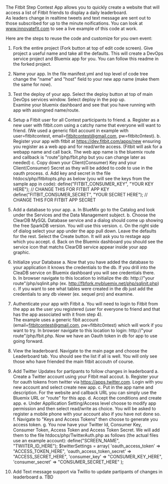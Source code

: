 The Fitbit Step Contest App allows you to quickly create a website that will access a list of Fitbit friends to display a daily leaderboard.  
As leaders change in realtime tweets and text message are sent out to those subscribed for up to the minute noifications. 
You can look at www.innovatefit.com to see a live example of this code at work.

Here are the steps to reuse the code and customize for you own event:
1)  Fork the entire project (Fork button at top of edit code screen).  Give project a useful name and take all the defaults. 
	This will create a DevOps service project and Bluemix app for you. You can follow this readme in the forked project.
	
2)  Name your app.  In the file manifest.yml and top level of code tree change the "name" and "host" field to your new app name (make them the same for now). 

3)  Test the deploy of your app.  Select the deploy button at top of main DevOps services window.  Select deploy in the pop up.  
	Examine your bluemix dashboard and see that you have running with app with assingned name/route.

4)  Setup a Fitbit user for all Contest participants to friend.
	a.  Register as a new user with fitbit.com using a catchy name that everyone will want to friend. 
		(We used a generic fibit account in example with user=fitbitcontest, email=fitbitcontest@gmail.com, pw=fitbitc0ntest).
	b.  Register your app with fitbit at https://dev.fitbit.com/apps/new ensuring you register as a web app and for read/write access.
		(Fitbit will ask for a webapp name and call back.  The web app name is the bluemix route and callback is "route"/php/fbit.php but you can change later as needed)
	c.  Copy down your Client(Consumer) Key and your Client(Consumer) Secret as they will be added to code to use in the oauth process.
	d.  Add key and secret in the file htdocs/php/fitbitopts.php as below (you will see the keys from the sample app in code):
		define("FITBIT_CONSUMER_KEY", "YOUR KEY HERE"); // CHANGE THIS FOR FITBIT APP KEY
		define("FITBIT_CONSUMER_SECRET", "YOUR SECRET HERE"); // CHANGE THIS FOR FITBIT APP SECRET

5)  Add a database to your app.
	a.  In BlueMix go to the Catalog and look under the Services and the Data Management subject.
	b.  Choose the ClearDB MySQL Database service and a dialog should come up showing the free SparkDB version.  You will use this version.
	c.  On the right side of dialog select your app under the app pull down.  Leave the defaults for the rest.  Select the Create button.  It will ask you to restage app which you accept.
	d.  Back on the Bluemix dashboard you should see the service icon that matchs ClearDB service appear inside your app graphic.
	
6)  Initialize your Database
	a.  Now that you have added the database to your application it knows the credentials to the db.  If you drill into the CleaDB service on Bluemix dashboard you will see credentials there.  
	b.  In browser navigate to this location to initialize the db: http://"your route"/php/sqlinit.php (ex. http://fbfork.mybluemix.net/php/sqlinit.php)
	c.  If you want to see what tables were created in the db just add the credentials to any db viewer (ex. sequel pro) and examine.
	
7)  Authenticate your app with Fitbit
	a.  You will need to login to Fitbit from the app as the user you registered (user for everyone to friend and that has the app associated with it from step 4).  
		The example uses a generic fibit account (email=fitbitcontest@gmail.com, pw=fitbitc0ntest) which will work if you want to try.
		In browser navigate to this location to login: http://"your route"/php/fbit.php. Now we have an Oauth token in db for app to use going forward.
		
8)  View the leaderboard.
	Navigate to the main page and choose the Leaderboard tab.  You should see the list if all is well.  You will only see those who have friended the main fitbit accoutn of course.

9)  Add Twitter Updates for partipants to follow changes in leaderboard
	a.  Create a Twitter account using your Fitbit mail accout.
	b.  Register your for oauth tokens from twitter via https://apps.twitter.com.  Login with you new account and select create new app.
	c.  Put in the app name and description.  For the website and callback URL you can simply use the Bluemix URL or "route" for this app.
	d.  Accept the conditions and create app. 
	e.  Under Appllication Setting/Access level choose to modify app permission and then select read/write as choice.  You will be asked to register a mobile phone with your account also if you have not done so.
	f.  Navigate to "Keys and Access Tokens" then choose to generate you access token.
	g.  You now have your Twitter Id, Consumer Key, Consumer Token, Access Token and Access Token Secret. 
		We will add them to the file htdocs/php/TwitterAuth.php as follows (the actual files use an example account):
		define("SCREEN_NAME", "TWIITER_ID_HERE");
		$twitterSettings = array(
	        'oauth_access_token' => "ACCESS_TOKEN_HERE",
	        'oauth_access_token_secret' => "ACCESS_SECRET_HERE",
	        'consumer_key' => "CONSUMER_KEY_HERE",
	        'consumer_secret' => "CONSUMER_SECRET_HERE"
	    );
	
10)  Add Text message support via Twillio to update partipants of changes in leaderboard
	a.  TBD
	
		